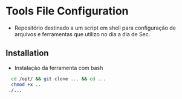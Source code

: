 # Tools File Configuration
- Repositório destinado a um script em shell para configuração de arquivos e ferramentas que utilizo no dia a dia de Sec.

## Installation
- Instalação da ferramenta com bash

```bash
  cd /opt/ && git clone ... && cd ...
  chmod +x ..
 ./...
```
    
